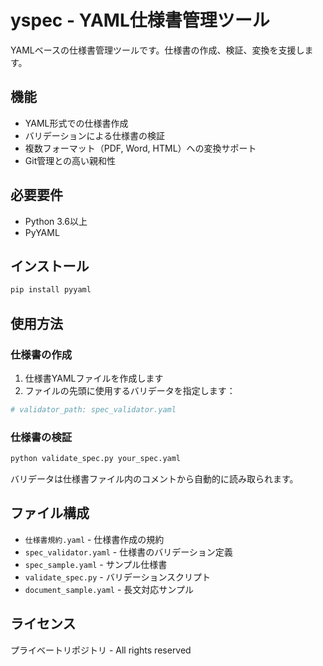 # yspec - YAML仕様書管理ツール

YAMLベースの仕様書管理ツールです。仕様書の作成、検証、変換を支援します。

## 機能

- YAML形式での仕様書作成
- バリデーションによる仕様書の検証
- 複数フォーマット（PDF, Word, HTML）への変換サポート
- Git管理との高い親和性

## 必要要件

- Python 3.6以上
- PyYAML

## インストール

```bash
pip install pyyaml
```

## 使用方法

### 仕様書の作成

1. 仕様書YAMLファイルを作成します
2. ファイルの先頭に使用するバリデータを指定します：
```yaml
# validator_path: spec_validator.yaml
```

### 仕様書の検証

```bash
python validate_spec.py your_spec.yaml
```

バリデータは仕様書ファイル内のコメントから自動的に読み取られます。

## ファイル構成

- `仕様書規約.yaml` - 仕様書作成の規約
- `spec_validator.yaml` - 仕様書のバリデーション定義
- `spec_sample.yaml` - サンプル仕様書
- `validate_spec.py` - バリデーションスクリプト
- `document_sample.yaml` - 長文対応サンプル

## ライセンス

プライベートリポジトリ - All rights reserved
